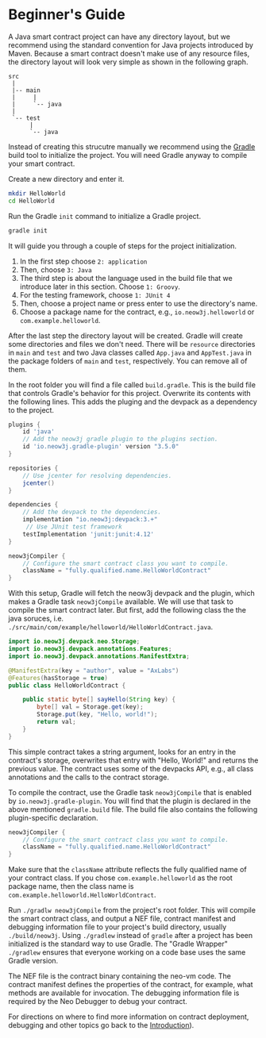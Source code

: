 # Beginner's Guide 

A Java smart contract project can have any directory layout, but we recommend using the standard
convention for Java projects introduced by Maven. Because a smart contract doesn't make use of any
resource files, the directory layout will look very simple as shown in the following graph. 

```
src
 |
 |-- main
 |     |
 |     `-- java	
 |
 `-- test
      |
      `-- java
```

Instead of creating this strucutre manually we recommend using the [Gradle](https://gradle.org/)
build tool to initialize the project. You will need Gradle anyway to compile your smart contract.

Create a new directory and enter it.

```bash
mkdir HelloWorld
cd HelloWorld
```

Run the Gradle `init` command to initialize a Gradle project.

```bash
gradle init
```

It will guide you through a couple of steps for the project initialization.
1. In the first step choose `2: application` 
2. Then, choose `3: Java`
3. The third step is about the language used in the build file that we introduce later in this
   section. Choose `1: Groovy`.
4. For the testing framework, choose `1: JUnit 4`
5. Then, choose a project name or press enter to use the directory's name. 
6. Choose a package name for the contract, e.g., `io.neow3j.helloworld` or `com.example.helloworld`.

After the last step the directory layout will be created. Gradle will create some directories and
files we don't need. There will be `resource` directories in `main` and `test` and two Java classes
called `App.java` and `AppTest.java` in the package folders of `main` and `test`, respectively. You
can remove all of them.

In the root folder you will find a file called `build.gradle`. This is the build file that controls
Gradle's behavior for this project. Overwrite its contents with the following lines. This adds the
pluging and the devpack as a dependency to the project.

```groovy
plugins {
    id 'java'
    // Add the neow3j gradle plugin to the plugins section.
    id 'io.neow3j.gradle-plugin' version "3.5.0"
}

repositories {
    // Use jcenter for resolving dependencies.
    jcenter()
}

dependencies {
    // Add the devpack to the dependencies.
    implementation "io.neow3j:devpack:3.+"
     // Use JUnit test framework
    testImplementation 'junit:junit:4.12'
}

neow3jCompiler {
    // Configure the smart contract class you want to compile.
    className = "fully.qualified.name.HelloWorldContract"
}
```

With this setup, Gradle will fetch the neow3j devpack and the plugin, which makes a Gradle task
`neow3jCompile` available. We will use that task to compile the smart contract later. But first, add
the following class the the java soruces, i.e.
`./src/main/com/example/helloworld/HelloWorldContract.java`.

```java
import io.neow3j.devpack.neo.Storage;
import io.neow3j.devpack.annotations.Features;
import io.neow3j.devpack.annotations.ManifestExtra;

@ManifestExtra(key = "author", value = "AxLabs")
@Features(hasStorage = true)
public class HelloWorldContract {

    public static byte[] sayHello(String key) {
        byte[] val = Storage.get(key);
        Storage.put(key, "Hello, world!");
        return val;
    }
}
```

This simple contract takes a string argument, looks for an entry in the contract's storage,
overwrites that entry with "Hello, World!" and returns the previous value. The contract uses
some of the devpacks API, e.g., all class annotations and the calls to the contract storage.

To compile the contract, use the Gradle task `neow3jCompile` that is enabled by 
`io.neow3j.gradle-plugin`. You will find that the plugin is declared in the above mentioned
`gradle.build` file. The build file also contains the following plugin-specific declaration.

```groovy
neow3jCompiler {
    // Configure the smart contract class you want to compile.
    className = "fully.qualified.name.HelloWorldContract"
}
```

Make sure that the `className` attribute reflects the fully qualified name of your contract class.
If you chose `com.example.helloworld` as the root package name, then the class name is
`com.example.helloworld.HelloWorldContract`.

Run `./gradlw neow3jCompile` from the project's root folder. This will compile the smart contract
class, and output a NEF file, contract manifest and debugging information file to your project's
build directory, usually `./build/neow3j`. Using `./gradlew` instead of `gradle` after a project has
been initialized is the standard way to use Gradle. The "Gradle Wrapper" `./gradlew` ensures that
everyone working on a code base uses the same Gradle version.

The NEF file is the contract binary containing the neo-vm code. The contract manifest defines the
properties of the contract, for example, what methods are available for invocation. The debugging
information file is required by the Neo Debugger to debug your contract. 

For directions on where to find more information on contract deployment, debugging and other topics
go back to the [Introduction](neo3_guides/compiler_devpack/introduction.md#introduction)).


